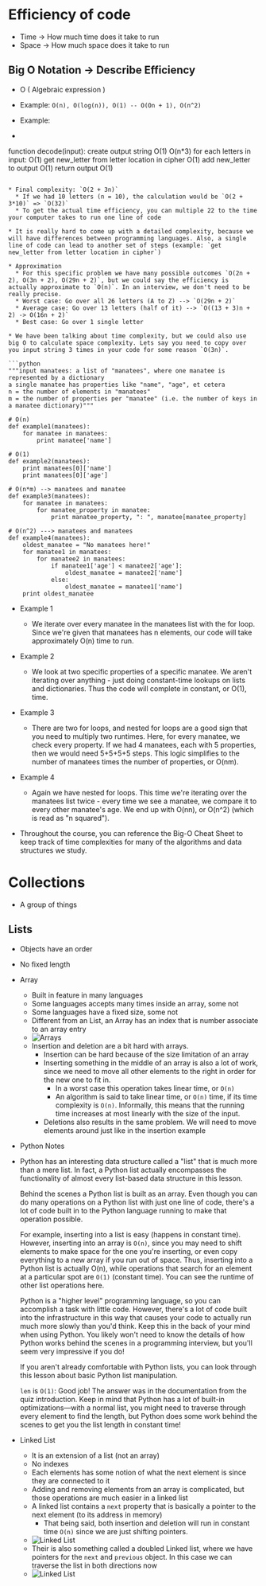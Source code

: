 # Efficiency of code

* Time -> How much time does it take to run
* Space -> How much space does it take to run

## Big O Notation -> Describe Efficiency

* O ( Algebraic expression )
* Example: `O(n), O(log(n)), O(1) -- O(On + 1), O(n^2)`


* Example:

* ```python
function decode(input):
  create output string O(1)
  O(n*3)
  for each letters in input: O(1)
    get new_letter from letter location in cipher O(1)
    add new_letter to output O(1)
  return output O(1)
```

* Final complexity: `O(2 + 3n)`
  * If we had 10 letters (n = 10), the calculation would be `O(2 + 3*10)` => `O(32)`
  * To get the actual time efficiency, you can multiple 22 to the time your computer takes to run one line of code

* It is really hard to come up with a detailed complexity, because we will have differences between programming languages. Also, a single line of code can lead to another set of steps (example: `get new_letter from letter location in cipher`)

* Approximation
  * For this specific problem we have many possible outcomes `O(2n + 2), O(3n + 2), O(29n + 2)`, but we could say the efficiency is actually approximate to `O(n)`. In an interview, we don't need to be really precise.
  * Worst case: Go over all 26 letters (A to Z) --> `O(29n + 2)`
  * Average case: Go over 13 letters (half of it) --> `O((13 + 3)n + 2) -> O(16n + 2)`
  * Best case: Go over 1 single letter

* We have been talking about time complexity, but we could also use big O to calculate space complexity. Lets say you need to copy over you input string 3 times in your code for some reason `O(3n)`.

```python
"""input manatees: a list of "manatees", where one manatee is represented by a dictionary
a single manatee has properties like "name", "age", et cetera
n = the number of elements in "manatees"
m = the number of properties per "manatee" (i.e. the number of keys in a manatee dictionary)"""

# O(n)
def example1(manatees):
    for manatee in manatees:
        print manatee['name']

# O(1)
def example2(manatees):
    print manatees[0]['name']
    print manatees[0]['age']

# O(n*m) --> manatees and manatee
def example3(manatees):
    for manatee in manatees:
        for manatee_property in manatee:
            print manatee_property, ": ", manatee[manatee_property]

# O(n^2) ---> manatees and manatees
def example4(manatees):
    oldest_manatee = "No manatees here!"
    for manatee1 in manatees:
        for manatee2 in manatees:
            if manatee1['age'] < manatee2['age']:
                oldest_manatee = manatee2['name']
            else:
                oldest_manatee = manatee1['name']
    print oldest_manatee
```

* Example 1
  * We iterate over every manatee in the manatees list with the for loop. Since we're given that manatees has n elements, our code will take approximately O(n) time to run.

* Example 2
  * We look at two specific properties of a specific manatee. We aren't iterating over anything - just doing constant-time lookups on lists and dictionaries. Thus the code will complete in constant, or O(1), time.

* Example 3
  * There are two for loops, and nested for loops are a good sign that you need to multiply two runtimes. Here, for every manatee, we check every property. If we had 4 manatees, each with 5 properties, then we would need 5+5+5+5 steps. This logic simplifies to the number of manatees times the number of properties, or O(nm).

* Example 4
  * Again we have nested for loops. This time we're iterating over the manatees list twice - every time we see a manatee, we compare it to every other manatee's age. We end up with O(nn), or O(n^2) (which is read as "n squared").

* Throughout the course, you can reference the Big-O Cheat Sheet to keep track of time complexities for many of the algorithms and data structures we study.


# Collections

* A group of things

## Lists

* Objects have an order
* No fixed length

* Array
  * Built in feature in many languages
  * Some languages accepts many times inside an array, some not
  * Some languages have a fixed size, some not
  * Different from an List, an Array has an index that is number associate to an array entry
  * ![Arrays](./images/array.png)
  * Insertion and deletion are a bit hard with arrays.
    * Insertion can be hard because of the size limitation of an array
    * Inserting something in the middle of an array is also a lot of work, since we need to move all other elements to the right in order for the new one to fit in.
      * In a worst case this operation takes linear time, or `O(n)`
      * An algorithm is said to take linear time, or `O(n)` time, if its time complexity is `O(n)`. Informally, this means that the running time increases at most linearly with the size of the input.
    * Deletions also results in the same problem. We will need to move elements around just like in the insertion example

* Python Notes
* Python has an interesting data structure called a "list" that is much more than a mere list. In fact, a Python list actually encompasses the functionality of almost every list-based data structure in this lesson.

  Behind the scenes a Python list is built as an array. Even though you can do many operations on a Python list with just one line of code, there's a lot of code built in to the Python language running to make that operation possible.

  For example, inserting into a list is easy (happens in constant time). However, inserting into an array is `O(n)`, since you may need to shift elements to make space for the one you're inserting, or even copy everything to a new array if you run out of space. Thus, inserting into a Python list is actually O(n), while operations that search for an element at a particular spot are `O(1)` (constant time). You can see the runtime of other list operations here.

  Python is a "higher level" programming language, so you can accomplish a task with little code. However, there's a lot of code built into the infrastructure in this way that causes your code to actually run much more slowly than you'd think. Keep this in the back of your mind when using Python. You likely won't need to know the details of how Python works behind the scenes in a programming interview, but you'll seem very impressive if you do!

  If you aren't already comfortable with Python lists, you can look through this lesson about basic Python list manipulation.

  `len` is `O(1)`: Good job! The answer was in the documentation from the quiz introduction. Keep in mind that Python has a lot of built-in optimizations—with a normal list, you might need to traverse through every element to find the length, but Python does some work behind the scenes to get you the list length in constant time!

* Linked List
  * It is an extension of a list (not an array)
  * No indexes
  * Each elements has some notion of what the next element is since they are connected to it
  * Adding and removing elements from an array is complicated, but those operations are much easier in a linked list
  * A linked list contains a `next` property that is basically a pointer to the next element (to its address in memory)
    * That being said, both insertion and deletion will run in constant time `O(n)` since we are just shifting pointers.
  * ![Linked List](./images/linked_list.png)
  * Their is also something called a doubled Linked list, where we have pointers for the `next` and `previous` object. In this case we can traverse the list in both directions now
  * ![Linked List](./images/linked_list_1.png) 
